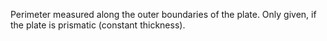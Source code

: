 ﻿Perimeter measured along the outer boundaries of the plate. Only given, if the plate is prismatic (constant thickness).
